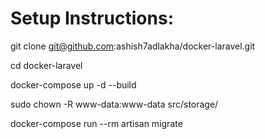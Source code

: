 # **Setup Instructions:**

git clone git@github.com:ashish7adlakha/docker-laravel.git 

cd docker-laravel

docker-compose up -d --build

sudo chown -R www-data:www-data src/storage/

docker-compose run --rm artisan migrate

